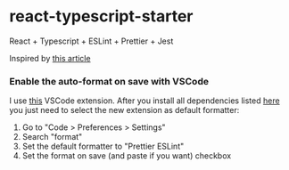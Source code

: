 # react-typescript-starter

React + Typescript + ESLint + Prettier + Jest

Inspired by [this article](https://brygrill.medium.com/create-react-app-with-typescript-eslint-prettier-and-github-actions-f3ce6a571c97)

### Enable the auto-format on save with VSCode

I use [this](https://marketplace.visualstudio.com/items?itemName=rvest.vs-code-prettier-eslint) VSCode extension. After you install all dependencies listed [here](https://brygrill.medium.com/create-react-app-with-typescript-eslint-prettier-and-github-actions-f3ce6a571c97) you just need to select the new extension as default formatter:

1. Go to "Code > Preferences > Settings"
2. Search "format"
3. Set the default formatter to "Prettier ESLint"
4. Set the format on save (and paste if you want) checkbox
